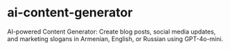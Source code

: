 # ai-content-generator
AI-powered Content Generator: Create blog posts, social media updates, and marketing slogans in Armenian, English, or Russian using GPT-4o-mini.
